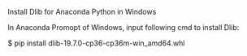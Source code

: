 Install Dlib for Anaconda Python in Windows

In Anaconda Promopt of Windows, input following cmd to install Dlib:

  $ pip install dlib-19.7.0-cp36-cp36m-win_amd64.whl
